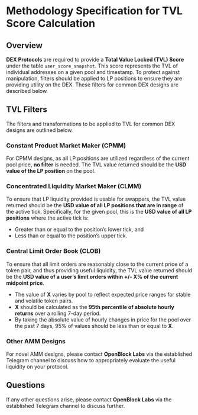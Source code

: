 # Methodology Specification for TVL Score Calculation

## Overview

**DEX Protocols** are required to provide a **Total Value Locked (TVL) Score** under the table `user_score_snapshot`. This score represents the TVL of individual addresses on a given pool and timestamp. To protect against manipulation, filters should be applied to LP positions to ensure they are providing utility on the DEX. These filters for common DEX designs are described below.

## TVL Filters

The filters and transformations to be applied to TVL for common DEX designs are outlined below.

### Constant Product Market Maker (CPMM)

For CPMM designs, as all LP positions are utilized regardless of the current pool price, **no filter** is needed. The TVL value returned should be the **USD value of the LP position** on the pool.

### Concentrated Liquidity Market Maker (CLMM)

To ensure that LP liquidity provided is usable for swappers, the TVL value returned should be the **USD value of all LP positions that are in range** of the active tick. Specifically, for the given pool, this is the **USD value of all LP positions** where the active tick is:

- Greater than or equal to the position’s lower tick, and
- Less than or equal to the position’s upper tick.

### Central Limit Order Book (CLOB)

To ensure that all limit orders are reasonably close to the current price of a token pair, and thus providing useful liquidity, the TVL value returned should be the **USD value of a user’s limit orders within +/- X% of the current midpoint price**.

- The value of **X** varies by pool to reflect expected price ranges for stable and volatile token pairs.
- **X** should be calculated as the **95th percentile of absolute hourly returns** over a rolling 7-day period.
- By taking the absolute value of hourly changes in price for the pool over the past 7 days, 95% of values should be less than or equal to **X**.

### Other AMM Designs

For novel AMM designs, please contact **OpenBlock Labs** via the established Telegram channel to discuss how to appropriately evaluate the useful liquidity on your protocol.

## Questions

If any other questions arise, please contact **OpenBlock Labs** via the established Telegram channel to discuss further.
